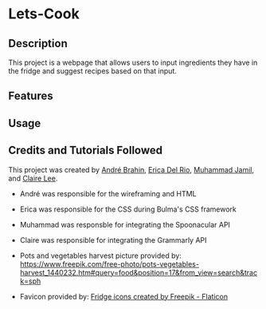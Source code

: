 # Lets-Cook

## Description
This project is a webpage that allows users to input ingredients they have in the fridge and suggest recipes based on that input.

## Features

## Usage

## Credits and Tutorials Followed
This project was created by [André Brahin](https://github.com/VenBak), [Erica Del Rio](https://github.com/irecatyl), [Muhammad Jamil](https://github.com/Muhammadjamil720), and [Claire Lee](https://github.com/leeclaire156).

* André was responsible for the wireframing and HTML
* Erica was responsible for the CSS during Bulma's CSS framework
* Muhammad was responsble for integrating the Spoonacular API
* Claire was responsible for integrating the Grammarly API

* Pots and vegetables harvest picture provided by:
https://www.freepik.com/free-photo/pots-vegetables-harvest_1440232.htm#query=food&position=17&from_view=search&track=sph

* Favicon provided by: 
<a href="https://www.flaticon.com/free-icons/fridge" title="fridge icons">Fridge icons created by Freepik - Flaticon</a>